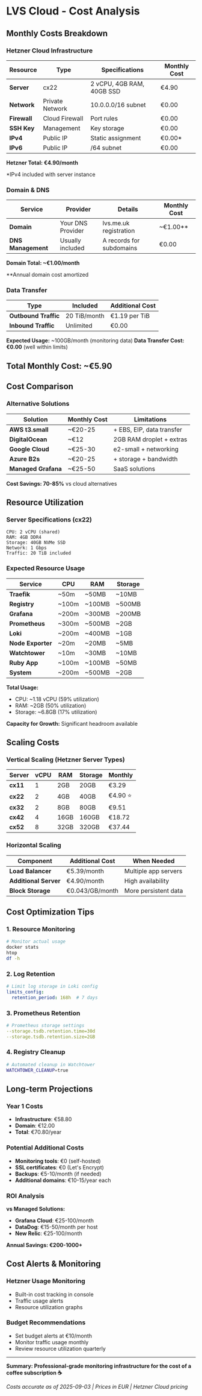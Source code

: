 # LVS Cloud - Cost Analysis

## Monthly Costs Breakdown

### Hetzner Cloud Infrastructure

| Resource | Type | Specifications | Monthly Cost |
|----------|------|----------------|--------------|
| **Server** | cx22 | 2 vCPU, 4GB RAM, 40GB SSD | €4.90 |
| **Network** | Private Network | 10.0.0.0/16 subnet | €0.00 |
| **Firewall** | Cloud Firewall | Port rules | €0.00 |
| **SSH Key** | Management | Key storage | €0.00 |
| **IPv4** | Public IP | Static assignment | €0.00* |
| **IPv6** | Public IP | /64 subnet | €0.00 |

**Hetzner Total: €4.90/month**

*IPv4 included with server instance

### Domain & DNS

| Service | Provider | Details | Monthly Cost |
|---------|----------|---------|--------------|
| **Domain** | Your DNS Provider | lvs.me.uk registration | ~€1.00** |
| **DNS Management** | Usually included | A records for subdomains | €0.00 |

**Domain Total: ~€1.00/month**

**Annual domain cost amortized

### Data Transfer

| Type | Included | Additional Cost |
|------|----------|-----------------|
| **Outbound Traffic** | 20 TiB/month | €1.19 per TiB |
| **Inbound Traffic** | Unlimited | €0.00 |

**Expected Usage:** ~100GB/month (monitoring data)
**Data Transfer Cost: €0.00** (well within limits)

## Total Monthly Cost: ~€5.90

## Cost Comparison

### Alternative Solutions

| Solution | Monthly Cost | Limitations |
|----------|--------------|-------------|
| **AWS t3.small** | ~€20-25 | + EBS, EIP, data transfer |
| **DigitalOcean** | ~€12 | 2GB RAM droplet + extras |
| **Google Cloud** | ~€25-30 | e2-small + networking |
| **Azure B2s** | ~€20-25 | + storage + bandwidth |
| **Managed Grafana** | ~€25-50 | SaaS solutions |

**Cost Savings: 70-85%** vs cloud alternatives

## Resource Utilization

### Server Specifications (cx22)

```
CPU: 2 vCPU (shared)
RAM: 4GB DDR4
Storage: 40GB NVMe SSD
Network: 1 Gbps
Traffic: 20 TiB included
```

### Expected Resource Usage

| Service | CPU | RAM | Storage |
|---------|-----|-----|---------|
| **Traefik** | ~50m | ~50MB | ~10MB |
| **Registry** | ~100m | ~100MB | ~500MB |
| **Grafana** | ~200m | ~300MB | ~200MB |
| **Prometheus** | ~300m | ~500MB | ~2GB |
| **Loki** | ~200m | ~400MB | ~1GB |
| **Node Exporter** | ~20m | ~20MB | ~5MB |
| **Watchtower** | ~10m | ~30MB | ~10MB |
| **Ruby App** | ~100m | ~100MB | ~50MB |
| **System** | ~200m | ~500MB | ~2GB |

**Total Usage:**

- CPU: ~1.18 vCPU (59% utilization)
- RAM: ~2GB (50% utilization)
- Storage: ~6.8GB (17% utilization)

**Capacity for Growth:** Significant headroom available

## Scaling Costs

### Vertical Scaling (Hetzner Server Types)

| Server | vCPU | RAM | Storage | Monthly |
|--------|------|-----|---------|---------|
| **cx11** | 1 | 2GB | 20GB | €3.29 |
| **cx22** | 2 | 4GB | 40GB | €4.90 ⭐ |
| **cx32** | 2 | 8GB | 80GB | €9.51 |
| **cx42** | 4 | 16GB | 160GB | €18.72 |
| **cx52** | 8 | 32GB | 320GB | €37.44 |

### Horizontal Scaling

| Component | Additional Cost | When Needed |
|-----------|-----------------|-------------|
| **Load Balancer** | €5.39/month | Multiple app servers |
| **Additional Server** | €4.90/month | High availability |
| **Block Storage** | €0.043/GB/month | More persistent data |

## Cost Optimization Tips

### 1. Resource Monitoring

```bash
# Monitor actual usage
docker stats
htop
df -h
```

### 2. Log Retention

```yaml
# Limit log storage in Loki config
limits_config:
  retention_period: 168h  # 7 days
```

### 3. Prometheus Retention

```yaml
# Prometheus storage settings
--storage.tsdb.retention.time=30d
--storage.tsdb.retention.size=2GB
```

### 4. Registry Cleanup

```bash
# Automated cleanup in Watchtower
WATCHTOWER_CLEANUP=true
```

## Long-term Projections

### Year 1 Costs

- **Infrastructure**: €58.80
- **Domain**: €12.00
- **Total**: €70.80/year

### Potential Additional Costs

- **Monitoring tools**: €0 (self-hosted)
- **SSL certificates**: €0 (Let's Encrypt)
- **Backups**: €5-10/month (if needed)
- **Additional domains**: €10-15/year each

### ROI Analysis

**vs Managed Solutions:**

- **Grafana Cloud**: €25-100/month
- **DataDog**: €15-50/month per host
- **New Relic**: €25-100/month

**Annual Savings: €200-1000+**

## Cost Alerts & Monitoring

### Hetzner Usage Monitoring

- Built-in cost tracking in console
- Traffic usage alerts
- Resource utilization graphs

### Budget Recommendations

- Set budget alerts at €10/month
- Monitor traffic usage monthly
- Review resource utilization quarterly

---

**Summary: Professional-grade monitoring infrastructure for the cost of a coffee subscription ☕**

*Costs accurate as of 2025-09-03 | Prices in EUR | Hetzner Cloud pricing*
